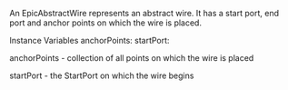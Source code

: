 An EpicAbstractWire represents an abstract wire. It has a start port, end port and anchor points on which the wire is placed.

Instance Variables
	anchorPoints:		<OrderedCollection>
	startPort:			<EpicPort>

anchorPoints
	- collection of all points on which the wire is placed

startPort
	- the StartPort on which the wire begins
